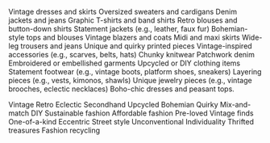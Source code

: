 Vintage dresses and skirts
Oversized sweaters and cardigans
Denim jackets and jeans
Graphic T-shirts and band shirts
Retro blouses and button-down shirts
Statement jackets (e.g., leather, faux fur)
Bohemian-style tops and blouses
Vintage blazers and coats
Midi and maxi skirts
Wide-leg trousers and jeans
Unique and quirky printed pieces
Vintage-inspired accessories (e.g., scarves, belts, hats)
Chunky knitwear
Patchwork denim
Embroidered or embellished garments
Upcycled or DIY clothing items
Statement footwear (e.g., vintage boots, platform shoes, sneakers)
Layering pieces (e.g., vests, kimonos, shawls)
Unique jewelry pieces (e.g., vintage brooches, eclectic necklaces)
Boho-chic dresses and peasant tops.

Vintage
Retro
Eclectic
Secondhand
Upcycled
Bohemian
Quirky
Mix-and-match
DIY
Sustainable fashion
Affordable fashion
Pre-loved
Vintage finds
One-of-a-kind
Eccentric
Street style
Unconventional
Individuality
Thrifted treasures
Fashion recycling